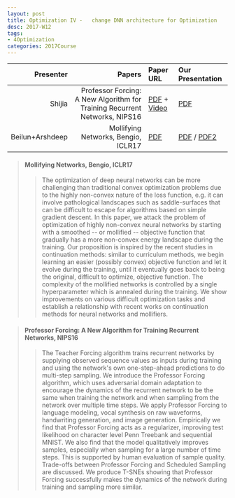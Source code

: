 ```yaml
---
layout: post
title: Optimization IV -   change DNN architecture for Optimization 
desc: 2017-W12
tags:
- 4Optimization
categories: 2017Course
---
```



| Presenter | Papers | Paper URL| Our Presentation |
| -----: | ---------------------------: | :----- | :----- |
| Shijia | Professor Forcing: A New Algorithm for Training Recurrent Networks, NIPS16 | [PDF](https://arxiv.org/abs/1610.09038) + [Video](http://videolectures.net/deeplearning2016_goyal_new_algorithm/)| [PDF]({{site.baseurl}}/talks/20171109-Shijia.pdf) |
| Beilun+Arshdeep |  Mollifying Networks, Bengio, ICLR17 | [PDF](https://arxiv.org/abs/1608.04980) | [PDF]({{site.baseurl}}/talks/20171109-Arshdeep.pdf) / [PDF2]({{site.baseurl}}/talks/20171109-BeilunArshdeep.pdf) |


> #### Mollifying Networks, Bengio, ICLR17
>> The optimization of deep neural networks can be more challenging than traditional convex optimization problems due to the highly non-convex nature of the loss function, e.g. it can involve pathological landscapes such as saddle-surfaces that can be difficult to escape for algorithms based on simple gradient descent. In this paper, we attack the problem of optimization of highly non-convex neural networks by starting with a smoothed -- or mollified -- objective function that gradually has a more non-convex energy landscape during the training. Our proposition is inspired by the recent studies in continuation methods: similar to curriculum methods, we begin learning an easier (possibly convex) objective function and let it evolve during the training, until it eventually goes back to being the original, difficult to optimize, objective function. The complexity of the mollified networks is controlled by a single hyperparameter which is annealed during the training. We show improvements on various difficult optimization tasks and establish a relationship with recent works on continuation methods for neural networks and mollifiers. </sup></sub>




> ####  Professor Forcing: A New Algorithm for Training Recurrent Networks, NIPS16
>> The Teacher Forcing algorithm trains recurrent networks by supplying observed sequence values as inputs during training and using the network's own one-step-ahead predictions to do multi-step sampling. We introduce the Professor Forcing algorithm, which uses adversarial domain adaptation to encourage the dynamics of the recurrent network to be the same when training the network and when sampling from the network over multiple time steps. We apply Professor Forcing to language modeling, vocal synthesis on raw waveforms, handwriting generation, and image generation. Empirically we find that Professor Forcing acts as a regularizer, improving test likelihood on character level Penn Treebank and sequential MNIST. We also find that the model qualitatively improves samples, especially when sampling for a large number of time steps. This is supported by human evaluation of sample quality. Trade-offs between Professor Forcing and Scheduled Sampling are discussed. We produce T-SNEs showing that Professor Forcing successfully makes the dynamics of the network during training and sampling more similar. </sup></sub>

